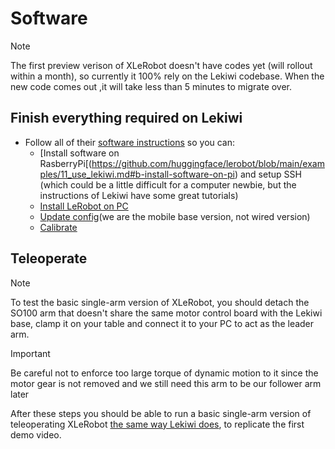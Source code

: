 # Software
> [!NOTE] 
> The first preview verison of XLeRobot doesn't have codes yet (will rollout within a month), so currently it 100% rely on the Lekiwi codebase. When the new code comes out ,it will take less than 5 minutes to migrate over.

## Finish everything required on Lekiwi

- Follow all of their [software instructions](https://github.com/huggingface/lerobot/blob/main/examples/11_use_lekiwi.md#b-install-software-on-pi) so you can:
  -  [Install software on RasberryPi[(https://github.com/huggingface/lerobot/blob/main/examples/11_use_lekiwi.md#b-install-software-on-pi) and setup SSH (which could be a little difficult for a computer newbie, but the instructions of Lekiwi have some great tutorials)
  -  [Install LeRobot on PC](https://github.com/huggingface/lerobot/blob/main/examples/11_use_lekiwi.md#c-install-lerobot-on-laptop)
  -  [Update config](https://github.com/huggingface/lerobot/blob/main/examples/11_use_lekiwi.md#update-config)(we are the mobile base version, not wired version)
  -  [Calibrate](https://github.com/huggingface/lerobot/blob/main/examples/11_use_lekiwi.md#e-calibration)


## Teleoperate
> [!NOTE] 
> To test the basic single-arm version of XLeRobot, you should detach the SO100 arm that doesn't share the same motor control board with the Lekiwi base, clamp it on your table and connect it to your PC to act as the leader arm.

> [!IMPORTANT]
> Be careful not to enforce too large torque of dynamic motion to it since the motor gear is not removed and we still need this arm to be our follower arm later

After these steps you should be able to run a basic single-arm version of teleoperating XLeRobot [the same way Lekiwi does]([https://github.com/huggingface/lerobot/blob/main/examples/11_use_lekiwi.md#e-calibration](https://github.com/huggingface/lerobot/blob/main/examples/11_use_lekiwi.md#f-teleoperate)), to replicate the first demo video.
